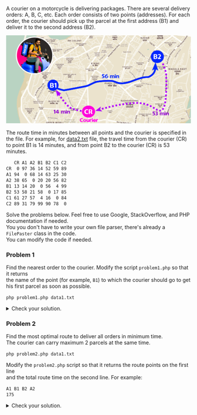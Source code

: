 
A courier on a motorcycle is delivering packages. There are several delivery orders: A, B, C, etc.
Each order consists of two points (addresses). For each order, the courier should pick up the parcel
at the first address (B1) and deliver it to the second address (B2).

![](image.png)

The route time in minutes between all points and the courier is specified in the file.
For example, for [data2.txt](data/data2.txt) file, the travel time from the courier (CR)
to point B1 is 14 minutes, and from point B2 to the courier (CR) is 53 minutes.

```
   CR A1 A2 B1 B2 C1 C2
CR  0 97 36 14 52 59 89
A1 94  0 68 14 63 25 30
A2 38 65  0 20 20 56 82
B1 13 14 20  0 56  4 99
B2 53 58 21 58  0 17 85
C1 61 27 57  4 16  0 84
C2 89 31 79 99 90 78  0
```

Solve the problems below. Feel free to use Google, StackOverflow, and PHP documentation if needed.<br>
You you don't have to write your own file parser, there's already a `FilePaster` class in the code.<br>
You can modify the code if needed.

### Problem 1
Find the nearest order to the courier. Modify the script `problem1.php` so that it returns<br>
the name of the point (for example, `B1`) to which the courier should go to get his first parcel as soon as possible.

```shell
php problem1.php data1.txt
```

<details>
<summary>Check your solution.</summary>

| Data file     | Command                      | Expected result |
|---------------|------------------------------|-----------------|
| **data1.txt** | `php problem1.php data1.txt` | `A1`            |
| **data2.txt** | `php problem1.php data2.txt` | `B1`            |
| **data3.txt** | `php problem1.php data3.txt` | `C1`            |

</details>

### Problem 2
Find the most optimal route to deliver all orders in minimum time.<br>
The courier can carry maximum 2 parcels at the same time.

```shell
php problem2.php data1.txt
```

Modify the `problem2.php` script so that it returns the route points on the first line<br>
and the total route time on the second line. For example:
```
A1 B1 B2 A2
175
```

<details>
<summary>Check your solution.</summary>

| Data file     | Command                      | Expected result                            |
|---------------|------------------------------|--------------------------------------------|
| **data1.txt** | `php problem2.php data1.txt` | Route: `A1 B1 B2 A2`      <br/>Time: `175` |
| **data2.txt** | `php problem2.php data2.txt` | Route: `B1 C1 B2 A1 C2 A2`<br/>Time: `201` |
| **data3.txt** | `php problem2.php data3.txt` | Route: `C1 C2 A1 A2 B1 B2`<br/>Time: `95`  |

If you wish, optimize the code and test your solution on files with large number of orders:

| Data file     | Command                      | Expected result                                                          |
|---------------|------------------------------|--------------------------------------------------------------------------|
| **huge1.txt** | `php problem2.php huge1.txt` | Route: `F1 F2 D1 E1 E2 D2 C1 B1 C2 A1 B2 A2`            <br/>Time: `314` |
| **huge2.txt** | `php problem2.php huge2.txt` | Route: `C1 B1 C2 G1 B2 E1 G2 F1 E2 F2 D1 H1 H2 A1 A2 D2`<br/>Time: `340` |

</details>
